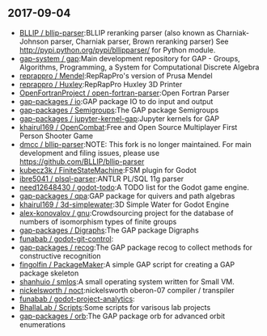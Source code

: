 ## 2017-09-04

* [BLLIP / bllip-parser](https://github.com/BLLIP/bllip-parser):BLLIP reranking parser (also known as Charniak-Johnson parser, Charniak parser, Brown reranking parser) See http://pypi.python.org/pypi/bllipparser/ for Python module.
* [gap-system / gap](https://github.com/gap-system/gap):Main development repository for GAP - Groups, Algorithms, Programming, a System for Computational Discrete Algebra
* [reprappro / Mendel](https://github.com/reprappro/Mendel):RepRapPro's version of Prusa Mendel
* [reprappro / Huxley](https://github.com/reprappro/Huxley):RepRapPro Huxley 3D Printer
* [OpenFortranProject / open-fortran-parser](https://github.com/OpenFortranProject/open-fortran-parser):Open Fortran Parser
* [gap-packages / io](https://github.com/gap-packages/io):GAP package IO to do input and output
* [gap-packages / Semigroups](https://github.com/gap-packages/Semigroups):The GAP package Semigroups
* [gap-packages / jupyter-kernel-gap](https://github.com/gap-packages/jupyter-kernel-gap):Jupyter kernels for GAP
* [khairul169 / OpenCombat](https://github.com/khairul169/OpenCombat):Free and Open Source Multiplayer First Person Shooter Game
* [dmcc / bllip-parser](https://github.com/dmcc/bllip-parser):NOTE: This fork is no longer maintained. For main development and filing issues, please use https://github.com/BLLIP/bllip-parser
* [kubecz3k / FiniteStateMachine](https://github.com/kubecz3k/FiniteStateMachine):FSM plugin for Godot
* [ibre5041 / plsql-parser](https://github.com/ibre5041/plsql-parser):ANTLR PL/SQL 11g parser
* [need12648430 / godot-todo](https://github.com/need12648430/godot-todo):A TODO list for the Godot game engine.
* [gap-packages / qpa](https://github.com/gap-packages/qpa):GAP package for quivers and path algebras
* [khairul169 / 3d-simplewater](https://github.com/khairul169/3d-simplewater):3D Simple Water for Godot Engine
* [alex-konovalov / gnu](https://github.com/alex-konovalov/gnu):Crowdsourcing project for the database of numbers of isomorphism types of finite groups
* [gap-packages / Digraphs](https://github.com/gap-packages/Digraphs):The GAP package Digraphs
* [funabab / godot-git-control](https://github.com/funabab/godot-git-control):
* [gap-packages / recog](https://github.com/gap-packages/recog):The GAP package recog to collect methods for constructive recognition
* [fingolfin / PackageMaker](https://github.com/fingolfin/PackageMaker):A simple GAP script for creating a GAP package skeleton
* [shanhuio / smlos](https://github.com/shanhuio/smlos):A small operating system written for Small VM.
* [nickelsworth / noct](https://github.com/nickelsworth/noct):nickelsworth oberon-07 compiler / transpiler
* [funabab / godot-project-analytics](https://github.com/funabab/godot-project-analytics):
* [BhallaLab / Scripts](https://github.com/BhallaLab/Scripts):Some scripts for varisous lab projects
* [gap-packages / orb](https://github.com/gap-packages/orb):The GAP package orb for advanced orbit enumerations
